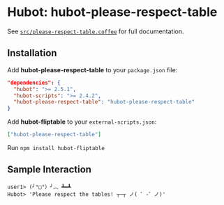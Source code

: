 # Hubot: hubot-please-respect-table

See [`src/please-respect-table.coffee`](src/please-respect-table.coffee) for full documentation.

## Installation

Add **hubot-please-respect-table** to your `package.json` file:

```json
"dependencies": {
  "hubot": ">= 2.5.1",
  "hubot-scripts": ">= 2.4.2",
  "hubot-please-respect-table": "hubot-please-respect-table"
}
```

Add **hubot-fliptable** to your `external-scripts.json`:

```json
["hubot-please-respect-table"]
```

Run `npm install hubot-fliptable`

## Sample Interaction

```
user1> (╯°□°）╯︵ ┻━┻ 
Hubot> 'Please respect the tables! ┬─┬﻿ ノ( ゜-゜ノ)'
```
